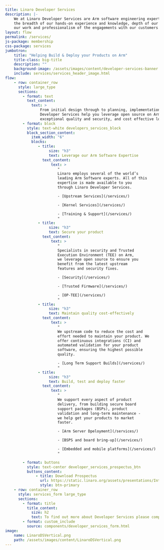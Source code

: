 ```yaml
---
title: Linaro Developer Services
description: |-
    We at Linaro Developer Services are Arm software engineering experts. We pride ourselves on
    the breadth of our hands-on experience and knowledge, depth of our capabilities, quality of
    our work and professionalism of the engagements with our customers.
layout: flow
permalink: /services/
js-package: membership
css-package: services
jumbotron:
    title: "Helping Build & Deploy your Products on Arm"
    title-class: big-title
    description: ""
    background-image: /assets/images/content/developer-services-banner.jpg
    include: services/services_header_image.html
flow:
    - row: container_row
      style: large_type
      sections:
        - format: text
          text_content:
            text: >
                From initial design through to planning, implementation, support and training, Linaro
                Developer Services help you leverage open source on Arm to ensure fast time to market,
                exceptional quality and security, and cost effective long term maintenance.
        - format: block
          style: text-white developers_services_block
          block_section_content:
            item_width: "6"
            blocks:
               - title:
                    size: "h3"
                    text: Leverage our Arm Software Expertise
                 text_content:
                     text: >
                        "
                        Linaro employs several of the world’s
                        leading Arm Software experts. All of this
                        expertise is made available to you
                        through Linaro Developer Services.

                        - [Upstream Services](/services/)

                        - [Kernel Services](/services/)

                        - [Training & Support](/services/)
                        "
               - title:
                    size: "h3"
                    text: Secure your product
                 text_content:
                     text: >
                        "
                        Specialists in security and Trusted
                        Execution Environment (TEE) on Arm,
                        we leverage open source to ensure you
                        benefit from the latest upstream
                        features and security fixes.

                        - [Security](/services/)

                        - [Trusted Firmware](/services/)

                        - [OP-TEE](/services/)
                        "
               - title:
                    size: "h3"
                    text: Maintain quality cost-effectively
                 text_content:
                     text: >
                        "
                        We upstream code to reduce the cost and
                        effort needed to maintain your product. We
                        offer continuous integrations (CI) and
                        automated validation for your product
                        software, ensuring the highest possible
                        quality.

                        - [Long Term Support Builds](/services/)
                        "
               - title:
                    size: "h3"
                    text: Build, test and deploy faster
                 text_content:
                     text: >
                        "
                        We support every aspect of product
                        delivery, from building secure board
                        support packages (BSPs), product
                        validation and long-term maintenance -
                        we help get your products to market
                        faster.

                        - [Arm Server Dpeloyment](/services/)

                        - [BSPS and board bring-up](/services/)

                        - [Embedded and mobile platforms](/services/)
                        "

        - format: buttons
          style: text-center developer_services_prospectus_btn
          buttons_content:
              - title: Download Prospectus
                url: https://static.linaro.org/assets/presentations/IntroductiontoLinaroDeveloperServices.pdf
                style: btn-primary
    - row: container_row
      style: services_form large_type
      sections:
        - format: title
          title_content:
            size: h2
            text: To find out more about Developer Services please complete this form
        - format: custom_include
          source: components/developer_services_form.html
image:
    name: LinaroDSVertical.png
    path: /assets/images/content/LinaroDSVertical.png
---
```

